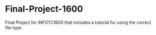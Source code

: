 # Final-Project-1600
Final Project for INFOTC1600 that includes a tutorial for using the correct file type

